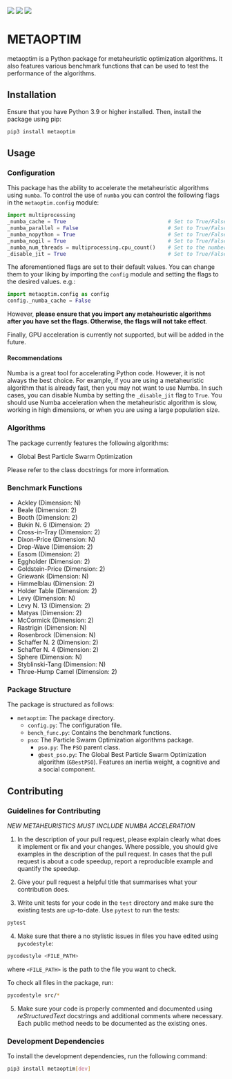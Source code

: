 [<img src="https://img.shields.io/badge/license-MIT-green.svg?">](<LINK>)
[<img src="https://img.shields.io/badge/build-passing-green.svg?">](<LINK>)
[<img src="https://img.shields.io/badge/tests-UnitTests,pytest-green.svg?">](<LINK>)

# METAOPTIM

metaoptim is a Python package for metaheuristic optimization algorithms. It also features various benchmark functions that can be used to test the performance of the algorithms.

## Installation
Ensure that you have Python 3.9 or higher installed. Then, install the package using pip:

```bash
pip3 install metaoptim
```

## Usage

### Configuration

This package has the ability to accelerate the metaheuristic algorithms using `numba`. To control the use of `numba` you can control the following flags in the `metaoptim.config` module:

```python
import multiprocessing
_numba_cache = True                                 # Set to True/False to enable/disable Numba cache
_numba_parallel = False                             # Set to True/False to enable/disable Numba parallel
_numba_nopython = True                              # Set to True/False to enable/disable Numba nopython
_numba_nogil = True                                 # Set to True/False to enable/disable Numba nogil
_numba_num_threads = multiprocessing.cpu_count()    # Set to the number of threads to use for Numba
_disable_jit = True                                 # Set to True/False to enable/disable Numba JIT
```

The aforementioned flags are set to their default values. You can change them to your liking by importing the `config` module and setting the flags to the desired values.
e.g.:

```python
import metaoptim.config as config
config._numba_cache = False
```

However, **please ensure that you import any metaheuristic algorithms after you have set the flags. Otherwise, the flags will not take effect**.

Finally, GPU acceleration is currently not supported, but will be added in the future.

#### Recommendations

Numba is a great tool for accelerating Python code. However, it is not always the best choice. For example, if you are using a metaheuristic algorithm that is already fast, then you may not want to use Numba. In such cases, you can disable Numba by setting the `_disable_jit` flag to `True`.
You should use Numba acceleration when the metaheuristic algorithm is slow, working in high dimensions, or when you are using a large population size.

### Algorithms

The package currently features the following algorithms:

- Global Best Particle Swarm Optimization

Please refer to the class docstrings for more information.

### Benchmark Functions

- Ackley (Dimension: N)
- Beale (Dimension: 2)
- Booth (Dimension: 2)
- Bukin N. 6 (Dimension: 2)
- Cross-in-Tray (Dimension: 2)
- Dixon-Price (Dimension: N)
- Drop-Wave (Dimension: 2)
- Easom (Dimension: 2)
- Eggholder (Dimension: 2)
- Goldstein-Price (Dimension: 2)
- Griewank (Dimension: N)
- Himmelblau (Dimension: 2)
- Holder Table (Dimension: 2)
- Levy (Dimension: N)
- Levy N. 13 (Dimension: 2)
- Matyas (Dimension: 2)
- McCormick (Dimension: 2)
- Rastrigin (Dimension: N)
- Rosenbrock (Dimension: N)
- Schaffer N. 2 (Dimension: 2)
- Schaffer N. 4 (Dimension: 2)
- Sphere (Dimension: N)
- Styblinski-Tang (Dimension: N)
- Three-Hump Camel (Dimension: 2)

### Package Structure

The package is structured as follows:

- `metaoptim`: The package directory.
    - `config.py`: The configuration file.
    - `bench_func.py`: Contains the benchmark functions.
    - `pso`: The Particle Swarm Optimization algorithms package.
      - `pso.py`: The `PSO` parent class.
      - `gbest_pso.py`: The Global Best Particle Swarm Optimization algorithm (`GBestPSO`). Features an inertia weight, a cognitive and a social component.

## Contributing

### Guidelines for Contributing

*NEW METAHEURISTICS MUST INCLUDE NUMBA ACCELERATION*

1. In the description of your pull request, please explain clearly what does it implement or fix and your changes. Where possible, you should give examples in the description of the pull request. In cases that the pull request is about a code speedup, report a reproducible example and quantify the speedup.

2. Give your pull request a helpful title that summarises what your contribution does.

3. Write unit tests for your code in the `test` directory and make sure the existing tests are up-to-date. Use `pytest` to run the tests:

```bash
pytest
```

4. Make sure that there a no stylistic issues in files you have edited using `pycodestyle`:

```bash
pycodestyle <FILE_PATH>
```

where `<FILE_PATH>` is the path to the file you want to check.

To check all files in the package, run:

```bash
pycodestyle src/*
```

5. Make sure your code is properly commented and documented using *reStructuredText* docstrings and additional comments where necessary. Each public method needs to be documented as the existing ones.

### Development Dependencies

To install the development dependencies, run the following command:

```bash
pip3 install metaoptim[dev]
```